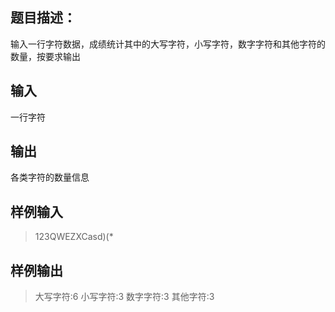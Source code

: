 ## 题目描述： 
输入一行字符数据，成绩统计其中的大写字符，小写字符，数字字符和其他字符的数量，按要求输出 

## 输入
一行字符 

## 输出
各类字符的数量信息 

## 样例输入
> 123QWEZXCasd)(*

## 样例输出
> 大写字符:6	小写字符:3	数字字符:3	其他字符:3